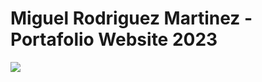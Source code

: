 Miguel Rodriguez Martinez - Portafolio Website 2023
=======
![](https://github.com/xlerionultimate/mikecv/blob/main/Miguel%20Rodriguez%20-%20Portafolio.gif)

